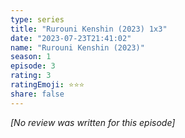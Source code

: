 ```yaml
---
type: series
title: "Rurouni Kenshin (2023) 1x3"
date: "2023-07-23T21:41:02"
name: "Rurouni Kenshin (2023)"
season: 1
episode: 3
rating: 3
ratingEmoji: ⭐️⭐️⭐️
share: false
---
```


*[No review was written for this episode]*
